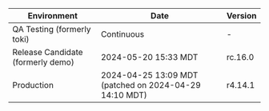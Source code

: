 | Environment | Date | Version |
| -------- | ------- | ------- |
| QA Testing (formerly toki)| Continuous | - |
| Release Candidate (formerly demo) | 2024-05-20 15:33 MDT | rc.16.0 |
| Production | 2024-04-25 13:09 MDT (patched on 2024-04-29 14:10 MDT) | r4.14.1 |
